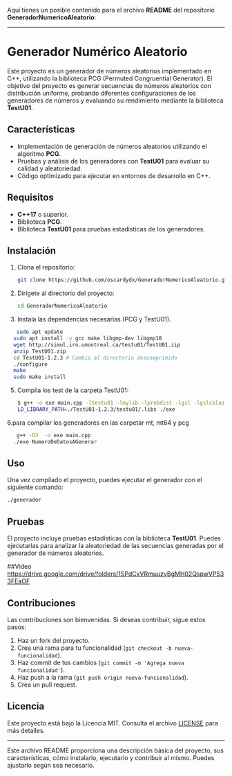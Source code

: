 Aquí tienes un posible contenido para el archivo **README** del repositorio **GeneradorNumericoAleatorio**:

---

# Generador Numérico Aleatorio

Este proyecto es un generador de números aleatorios implementado en C++, utilizando la biblioteca PCG (Permuted Congruential Generator). El objetivo del proyecto es generar secuencias de números aleatorios con distribución uniforme, probando diferentes configuraciones de los generadores de números y evaluando su rendimiento mediante la biblioteca **TestU01**.

## Características

- Implementación de generación de números aleatorios utilizando el algoritmo **PCG**.
- Pruebas y análisis de los generadores con **TestU01** para evaluar su calidad y aleatoriedad.
- Código optimizado para ejecutar en entornos de desarrollo en C++.

## Requisitos

- **C++17** o superior.
- Biblioteca **PCG**.
- Biblioteca **TestU01** para pruebas estadísticas de los generadores.
  
## Instalación

1. Clona el repositorio:
   ```bash
   git clone https://github.com/oscardydx/GeneradorNumericoAleatorio.git
   ```
   
2. Dirígete al directorio del proyecto:
   ```bash
   cd GeneradorNumericoAleatorio
   ```

3. Instala las dependencias necesarias (PCG y TestU01).
  
```bash
   sudo apt update
  sudo apt install -y gcc make libgmp-dev libgmp10
  wget http://simul.iro.umontreal.ca/testu01/TestU01.zip
  unzip TestU01.zip
  cd TestU01-1.2.3 # Cambia al directorio descomprimido
  ./configure
  make
  sudo make install
   ```
5. Compila los test de la carpeta TestU01:
   ```bash
   $ g++ -o exe main.cpp -ltestu01 -lmylib -lprobdist -lgsl -lgslcblas -lm
   LD_LIBRARY_PATH=./TestU01-1.2.3/testu01/.libs ./exe
   ```
6.para compilar los generadores en las carpetar mt, mt64 y pcg
```bash
   g++ -O3  -o exe main.cpp
  ./exe NumeroDeDatosAGenerar
```

## Uso

Una vez compilado el proyecto, puedes ejecutar el generador con el siguiente comando:

```bash
./generador
```

## Pruebas

El proyecto incluye pruebas estadísticas con la biblioteca **TestU01**. Puedes ejecutarlas para analizar la aleatoriedad de las secuencias generadas por el generador de números aleatorios.

##Video 
https://drive.google.com/drive/folders/1SPdCxVRmuuzyBgMH02QspwVP533FEaOF

## Contribuciones

Las contribuciones son bienvenidas. Si deseas contribuir, sigue estos pasos:

1. Haz un fork del proyecto.
2. Crea una rama para tu funcionalidad (`git checkout -b nueva-funcionalidad`).
3. Haz commit de tus cambios (`git commit -m 'Agrega nueva funcionalidad'`).
4. Haz push a la rama (`git push origin nueva-funcionalidad`).
5. Crea un pull request.

## Licencia

Este proyecto está bajo la Licencia MIT. Consulta el archivo [LICENSE](LICENSE) para más detalles.

---

Este archivo README proporciona una descripción básica del proyecto, sus características, cómo instalarlo, ejecutarlo y contribuir al mismo. Puedes ajustarlo según sea necesario.
